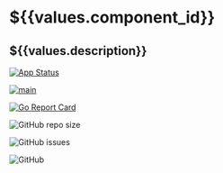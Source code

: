 # ${{values.component_id}}
## ${{values.description}}

[![App Status](https://argocd.diegoluisi.eti.br/api/badge?name=${{values.env}}-${{values.component_id}}&revision=true)](https://argocd.diegoluisi.eti.br/applications/${{values.env}}-${{values.component_id}})

[![main](https://github.com/${{values.destination.owner}}/${{values.component_id}}/actions/workflows/main.yml/badge.svg?branch=main&event=push)](https://github.com/${{values.destination.owner}}/${{values.component_id}}/actions/workflows/main.yml)

[![Go Report Card](https://goreportcard.com/badge/github.com/${{values.destination.owner}}/${{values.component_id}})](https://goreportcard.com/report/github.com/${{values.destination.owner}}/${{values.component_id}})

![GitHub repo size](https://img.shields.io/github/repo-size/${{values.destination.owner}}/${{values.component_id}})

![GitHub issues](https://img.shields.io/github/issues/${{values.destination.owner}}/${{values.component_id}})

![GitHub](https://img.shields.io/github/license/${{values.destination.owner}}/${{values.component_id}})
